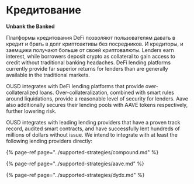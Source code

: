 # Кредитование

**Unbank the Banked**

Платформы кредитования DeFi позволяют пользователям давать в кредит и брать в долг криптоактивы без посредников. И кредиторы, и заемщики получают больше от своей криптовалюты. Lenders earn interest, while borrowers deposit crypto as collateral to gain access to credit without traditional banking headaches. DeFi lending platforms currently provide far superior returns for lenders than are generally available in the traditional markets.

OUSD integrates with DeFi lending platforms that provide over-collateralized loans. Over-collateralization, combined with smart rules around liquidations, provide a reasonable level of security for lenders. Aave also additionally secures their lending pools with AAVE tokens respectively, further lowering risk.

OUSD integrates with leading lending providers that have a proven track record, audited smart contracts, and have successfully lent hundreds of millions of dollars without issue. We intend to integrate with at least the following lending providers directly:

{% page-ref page="../supported-strategies/compound.md" %}

{% page-ref page="../supported-strategies/aave.md" %}

{% page-ref page="../supported-strategies/dydx.md" %}











